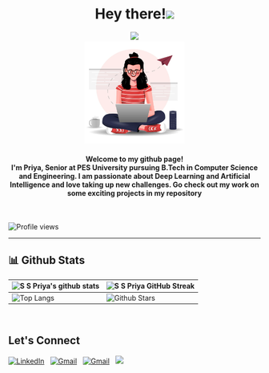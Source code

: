 
<h1 align="center">Hey there!<img src="https://media.giphy.com/media/hvRJCLFzcasrR4ia7z/giphy.gif" width="35"></h1>
<p align="center">
  <a href="https://github.com/DenverCoder1/readme-typing-svg"><img src="https://readme-typing-svg.herokuapp.com?lines=Computer+Science+Student;Passionate+about+Computer+Vision;DS%20|%20AI%20|%20ML%20Enthusiast;Always%20learning%20new%20things!&center=true&width=500&height=50"></a> <br>
<img width="200" src="https://github.com/priyaasuresh/priyaasuresh/blob/main/1.png">
</p>
<h4 align="center">Welcome to my github page! <br>I'm Priya, Senior at PES University pursuing B.Tech in Computer Science and Engineering. I am passionate about Deep Learning and Artificial Intelligence and love taking up new challenges. Go check out my work on some exciting projects in my repository</h4>
<br>

![Profile views](https://visitor-badge.glitch.me/badge?page_id=Priyaasuresh.Priyaasuresh)
<hr/>
  
 ## 📊 Github Stats 

| ![S S Priya's github stats](https://github-readme-stats.vercel.app/api?username=Priyaasuresh&show_icons=true&theme=tokyonight) | ![S S Priya GitHub Streak](https://github-readme-streak-stats.herokuapp.com/?user=Priyaasuresh&theme=tokyonight) |
| --- | --- |
| ![Top Langs](https://github-readme-stats.vercel.app/api/top-langs/?username=priyaasuresh&theme=tokyonight) | ![Github Stars](https://github-readme-stats.vercel.app/api?username=priyaasuresh&show_icons=true&locale=en&count_private=true&hide_rank=true&custom_title=My%20GitHub%20Stats&disable_animations=true&theme=tokyonight) |
<br>
<h2> Let's Connect  </h2>
<a href="https://www.linkedin.com/in/priyaasuresh/"><img alt="LinkedIn" src="https://img.shields.io/badge/LinkedIn-0077B5?style=for-the-badge&logo=linkedin&logoColor=white" /></a> &nbsp;
<a href="https://github.com/priyaasuresh"><img alt="Gmail" src="https://img.shields.io/badge/GitHub-100000?style=for-the-badge&logo=github&logoColor=white" /></a> &nbsp;
<a href="mailto:sspriya147@gmail.com"><img alt="Gmail" src="https://img.shields.io/badge/Gmail-D14836?style=for-the-badge&logo=gmail&logoColor=white" /></a> &nbsp;
<a href="https://instagram.com/priyaa_suresh"><img src="https://img.shields.io/badge/Instagram-E4405F?style=for-the-badge&logo=instagram&logoColor=white"/></a> &nbsp;

